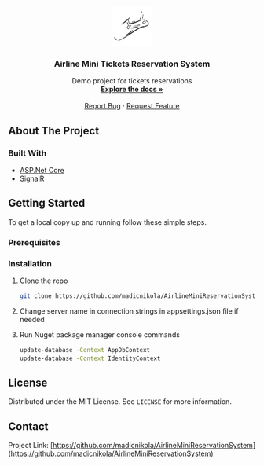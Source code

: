 

<!-- PROJECT SHIELDS -->
<!--
*** I'm using markdown "reference style" links for readability.
*** Reference links are enclosed in brackets [ ] instead of parentheses ( ).
*** See the bottom of this document for the declaration of the reference variables
*** for contributors-url, forks-url, etc. This is an optional, concise syntax you may use.
*** https://www.markdownguide.org/basic-syntax/#reference-style-links
-->


<!-- PROJECT LOGO -->
<br />
<p align="center">
  <a href="https://github.com/madicnikola/AirlineMiniReservationSystem">
    <img src="images/logo.png" alt="Logo" width="80" height="80">
  </a>

  <h3 align="center">Airline Mini Tickets Reservation System</h3>

  <p align="center">
    Demo project for tickets reservations
    <br />
    <a href="https://github.com/madicnikola/AirlineMiniReservationSystem"><strong>Explore the docs »</strong></a>
    <br />
    <br />
    <a href="https://github.commadicnikola/AirlineMiniReservationSystem/issues">Report Bug</a>
    ·
    <a href="https://github.com/madicnikola/AirlineMiniReservationSystem/issues">Request Feature</a>
  </p>
</p>

<!-- ABOUT THE PROJECT -->
## About The Project


### Built With

* [ASP.Net Core](https://docs.microsoft.com/aspnet/core)
* [SignalR](https://dotnet.microsoft.com/apps/aspnet/signalr)

<!-- GETTING STARTED -->
## Getting Started

To get a local copy up and running follow these simple steps.

### Prerequisites

### Installation

1. Clone the repo
   ```sh
   git clone https://github.com/madicnikola/AirlineMiniReservationSystem
   ```
2. Change server name in connection strings in appsettings.json file if needed

3. Run Nuget package manager console commands
   ```sh
   update-database -Context AppDbContext
   update-database -Context IdentityContext
   ```
   
<!-- LICENSE -->
## License

Distributed under the MIT License. See `LICENSE` for more information.



<!-- CONTACT -->
## Contact
Project Link: [https://github.com/madicnikola/AirlineMiniReservationSystem](https://github.com/madicnikola/AirlineMiniReservationSystem)
